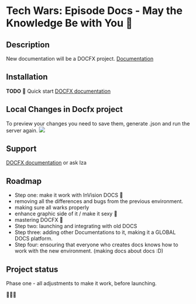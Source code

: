 # Tech Wars: Episode Docs - May the Knowledge Be with You 💫

## Description
New documentation will be a DOCFX project.
[Documentation](https://dotnet.github.io/docfx/index.html) 

## Installation
**TODO** 🚀 Quick start
[DOCFX documentation](https://dotnet.github.io/docfx/index.html) 

## Local Changes in Docfx project
To preview your changes you need to save them, generate .json and run the server again.
![](image.png)



## Support
[DOCFX documentation](https://dotnet.github.io/docfx/index.html)  or ask Iza

## Roadmap
* Step one: make it work with InVision DOCS 💫
 * removing all the differences and bugs from the previous environment.
 * making sure all warks properly
 * enhance graphic side of it / make it sexy 🚀
 * mastering DOCFX 🧐
* Step two: launching and integrating with old DOCS
* Step three: adding other Documentations to it, making it a GLOBAL DOCS platform.
* Step four: ensouring that everyone who creates docs knows how to work with the new environment. (making docs about docs :D)


## Project status
Phase one - all adjustments to make it work, before launching. 

🚀🚀🚀
